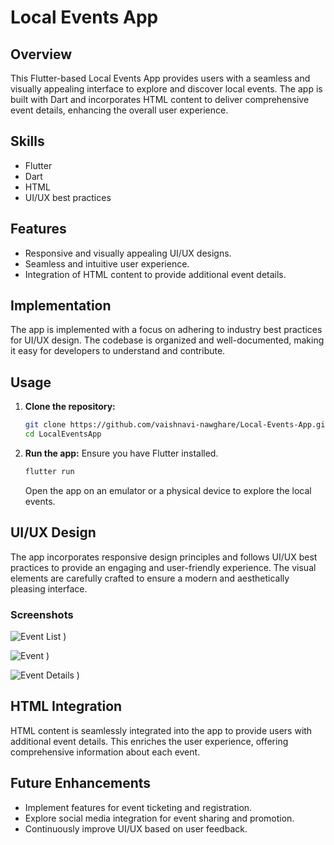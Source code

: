 # Local Events App

## Overview

This Flutter-based Local Events App provides users with a seamless and visually appealing interface to explore and discover local events. The app is built with Dart and incorporates HTML content to deliver comprehensive event details, enhancing the overall user experience.

## Skills

- Flutter
- Dart
- HTML
- UI/UX best practices

## Features

- Responsive and visually appealing UI/UX designs.
- Seamless and intuitive user experience.
- Integration of HTML content to provide additional event details.

## Implementation

The app is implemented with a focus on adhering to industry best practices for UI/UX design. The codebase is organized and well-documented, making it easy for developers to understand and contribute.

## Usage

1. **Clone the repository:**
    ```bash
    git clone https://github.com/vaishnavi-nawghare/Local-Events-App.git
    cd LocalEventsApp
    ```

2. **Run the app:**
    Ensure you have Flutter installed.
    ```bash
    flutter run
    ```
    Open the app on an emulator or a physical device to explore the local events.

## UI/UX Design

The app incorporates responsive design principles and follows UI/UX best practices to provide an engaging and user-friendly experience. The visual elements are carefully crafted to ensure a modern and aesthetically pleasing interface.

### Screenshots

![Event List](https://github.com/vaishnavi-nawghare/Local-Events-App/assets/84506950/5bf19d89-8103-4774-92cc-72e37d538fdb)
)

![Event](https://github.com/vaishnavi-nawghare/Local-Events-App/assets/84506950/b6f6d599-9f82-4292-9951-aa94a02b0807)
)

![Event Details](https://github.com/vaishnavi-nawghare/Local-Events-App/assets/84506950/dc033769-4982-41bb-aa03-b863b476ad48)
)

## HTML Integration

HTML content is seamlessly integrated into the app to provide users with additional event details. This enriches the user experience, offering comprehensive information about each event.

## Future Enhancements

- Implement features for event ticketing and registration.
- Explore social media integration for event sharing and promotion.
- Continuously improve UI/UX based on user feedback.




